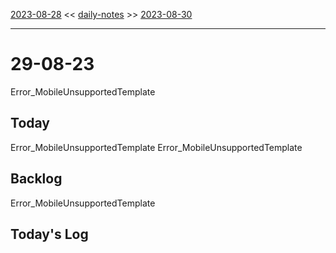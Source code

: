 [2023-08-28](daily_notes/2023-08-28) << [daily-notes](notes/daily-notes.md) >> [2023-08-30](daily_notes/2023-08-30)

---
# 29-08-23
Error_MobileUnsupportedTemplate

## Today
Error_MobileUnsupportedTemplate
Error_MobileUnsupportedTemplate
## Backlog
Error_MobileUnsupportedTemplate

## Today's Log
